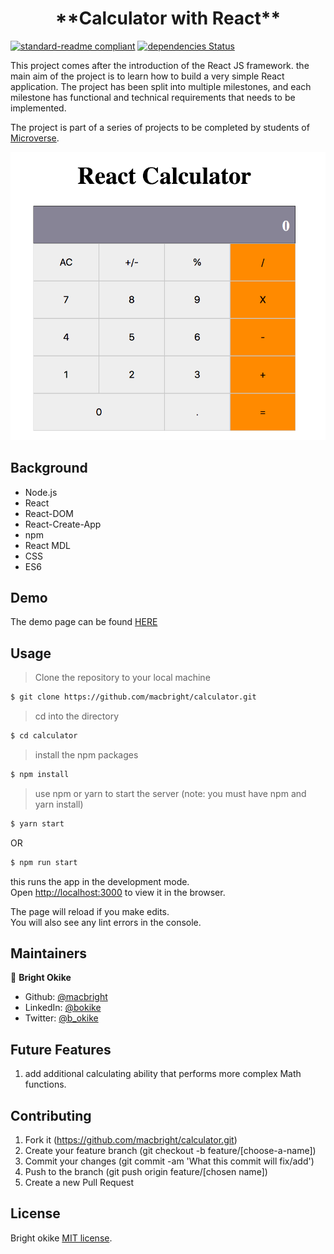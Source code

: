 
<h1 align=center> **Calculator with React** </h1>

[![standard-readme compliant](https://img.shields.io/badge/standard--readme-OK-green.svg?style=flat-square)](https://github.com/RichardLitt/standard-readme)
[![dependencies Status](https://david-dm.org/dwyl/esta/status.svg)](https://david-dm.org/dwyl/esta)


This project comes after the introduction of the React JS framework. the main aim of the project is to learn how to build a very simple React application. The project has been split into multiple milestones, and each milestone has functional and technical requirements that needs to be implemented.

The project is part of a series of projects to be completed by students of [Microverse](https://www.microverse.org/ "The Global School for Remote Software Developers!").



![sample](./src/image/calculator.png)

## Background

- Node.js
- React
- React-DOM
- React-Create-App
- npm
- React MDL
- CSS
- ES6


## Demo
The demo page can be found [HERE](https://r-calculator.herokuapp.com/)

## Usage

> Clone the repository to your local machine

```sh
$ git clone https://github.com/macbright/calculator.git
```

> cd into the directory

```sh
$ cd calculator
```

> install the npm packages

```sh
$ npm install
```

> use npm or yarn to start the server (note: you must have npm and yarn install)

```sh
$ yarn start
```
OR

```sh
$ npm run start
```
this runs the app in the development mode.<br />
Open [http://localhost:3000](http://localhost:3000) to view it in the browser.

The page will reload if you make edits.<br />
You will also see any lint errors in the console.


## Maintainers 

👤  **Bright Okike**

- Github: [@macbright](https://github.com/macbright)
- LinkedIn: [@bokike](https://www.linkedin.com/in/bokike/)
- Twitter: [@b_okike](https://twitter.com/b_okike)


## Future Features
1. add additional calculating ability that performs more complex Math functions. 


## Contributing

1. Fork it (https://github.com/macbright/calculator.git)
2. Create your feature branch (git checkout -b feature/[choose-a-name])
3. Commit your changes (git commit -am 'What this commit will fix/add')
4. Push to the branch (git push origin feature/[chosen name])
5. Create a new Pull Request

## License

Bright okike
[MIT license](https://opensource.org/licenses/MIT).
